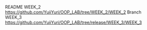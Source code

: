 README 
WEEK_2 
https://github.com/YuiiYuri/OOP_LAB/tree/WEEK_2/WEEK_2
Branch WEEK_3 
https://github.com/YuiiYuri/OOP_LAB/tree/release/WEEK_3/WEEK_3
